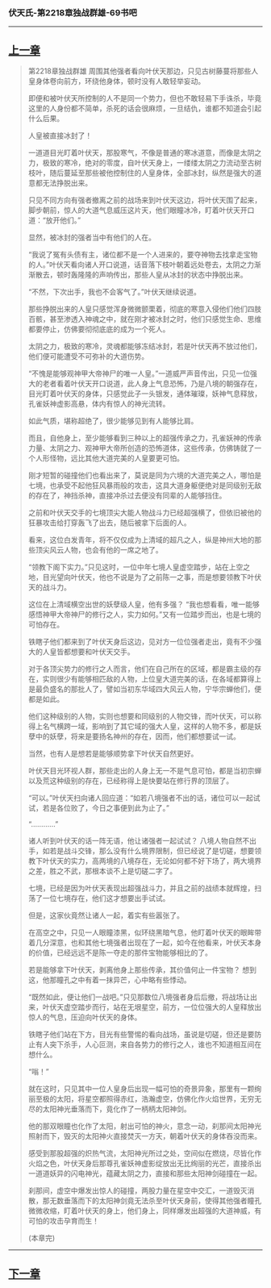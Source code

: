 ### 伏天氏-第2218章独战群雄-69书吧

--------
[上一章](./d38197b39d09d0d6449287427a6a37dd.md)
--------


>
>
>
>第2218章独战群雄
>周围其他强者看向叶伏天那边，只见古树藤蔓将那些人皇身体卷向前方，环绕他身体，顿时没有人敢轻举妄动。
>
>即便和被叶伏天所控制的人不是同一个势力，但也不敢轻易下手诛杀，毕竟这里的人身份都不简单，杀死的话会很麻烦，一旦结仇，谁都不知道会引起什么后果。
>
>人皇被直接冰封了！
>
>一道道目光盯着叶伏天，那股寒气，不像是普通的寒冰道意，而像是太阴之力，极致的寒冷，绝对的零度，自叶伏天身上，一缕缕太阴之力流动至古树枝叶，随后蔓延至那些被他控制住的人皇身体，全部冰封，纵然是强大的道意都无法挣脱出来。
>
>只见不同方向有强者撤离之前的战场来到叶伏天这边，将叶伏天围了起来，脚步朝前，惊人的大道气息威压这片天，他们眼瞳冰冷，盯着叶伏天开口道：“放开他们。”
>
>显然，被冰封的强者当中有他们的人在。
>
>“我说了冤有头债有主，诸位都不是一个人进来的，要夺神物去找拿走宝物的人。”叶伏天看向诸人开口说道，话音落下枝叶朝着远处卷去，太阴之力渐渐散去，顿时轰隆隆的声响传出，那些人皇从冰封的状态中挣脱出来。
>
>“不然，下次出手，我也不会客气了。”叶伏天继续说道。
>
>那些挣脱出来的人皇只感觉浑身微微颤栗着，彻底的寒意入侵他们他们四肢百骸，甚至渗透入神魂之中，就在刚才被冰封之时，他们只感觉生命、思维都要停止，仿佛要彻彻底底的成为一个死人。
>
>太阴之力，极致的寒冷，灵魂都能够冻结冰封，若是叶伏天再不放过他们，他们便可能遭受不可弥补的大道伤势。
>
>“不愧是能够观神甲大帝神尸的唯一人皇。”一道威严声音传出，只见一位强大的老者看着叶伏天开口说道，此人身上气息恐怖，乃是八境的朝强存在，目光盯着叶伏天的身体，只感觉此子一头银发，通体璀璨，妖神气息释放，孔雀妖神虚影高悬，体内有惊人的神光流转。
>
>如此气质，堪称超绝了，很少能够见到有人能够比肩。
>
>而且，自他身上，至少能够看到三种以上的超强传承之力，孔雀妖神的传承力量、太阴之力、观神甲大帝所创造的恐怖道体，这些传承，仿佛铸就了一个人形怪物，远比其他大道完美的人皇要更可怕。
>
>刚才短暂的碰撞他们也看出来了，莫说是同为六境的大道完美之人，哪怕是七境，也承受不起他狂风暴雨般的攻击，这具大道身躯便绝对是同级别无敌的存在了，神挡杀神，直接冲杀过去便没有同辈的人能够挡住。
>
>之前和叶伏天交手的七境顶尖大能人物战斗力已经超强横了，但依旧被他的狂暴攻击给打穿轰飞了出去，随后被拿下后面的人。
>
>看来，这位白发青年，将不仅仅成为上清域的超凡之人，纵是神州大地的那些顶尖风云人物，也会有他的一席之地了。
>
>“领教下阁下实力。”只见这时，一位中年七境人皇虚空踏步，站在上空之地，目光望向叶伏天，他也不说是为了之前陈一之事，而是想要领教下叶伏天的战斗力。
>
>这位在上清域横空出世的妖孽级人皇，他有多强？
>“我也想看看，唯一能够感悟神甲大帝神尸的修行之人，实力如何。”又有一位踏步而出，也是七境的可怕存在。
>
>铁瞎子他们都来到了叶伏天身后这边，见对方一位位强者走出，竟有不少强大的人皇皆都想要和叶伏天交手。
>
>对于各顶尖势力的修行之人而言，他们在自己所在的区域，都是霸主级的存在，实则很少有能够相匹敌的人物，上位皇大道完美的话，在各域都算得上是最负盛名的那批人了，譬如当初东华域四大风云人物，宁华宗蝉他们，便都是如此。
>
>他们这种级别的人物，实则也想要和同级别的人物交锋，而叶伏天，可以称得上名气横跨一域，影响到了其它域的强大人皇，这样的人物不多，都是妖孽中的妖孽，将来是要扬名神州的存在，因而，他们都想要试一试。
>
>当然，也有人是想若是能够顺势拿下叶伏天自然更好。
>
>叶伏天目光环视人群，那些走出的人身上无一不是气息可怕，都是当初宗蝉以及荒这种级别的存在，已经称得上是快要站在修行界的顶层了。
>
>“可以。”叶伏天扫向诸人回应道：“如若八境强者不出的话，诸位可以一起试试，若是各位败了，今日之事便到此为止了。”
>
>“…………”
>
>诸人听到叶伏天的话一阵无语，他让诸强者一起试试？
>八境人物自然不出手，如若是战斗交锋，那么没有什么境界限制，但已经说了是切磋，想要领教下叶伏天的实力，高两境的八境存在，无论如何都不好下场了，两大境界之差，胜之不武，那根本谈不上是切磋二字了。
>
>七境，已经是因为叶伏天表现出超强战斗力，并且之前的战绩本就辉煌，扫荡了一位七境存在，他们这才想要出手试试。
>
>但是，这家伙竟然让诸人一起，着实有些嚣张了。
>
>在高空之中，只见一人眼瞳漆黑，似环绕黑暗气息，他盯着叶伏天的眼眸带着几分深意，也和其他七境强者出现在了一起，如今在他看来，叶伏天本身的价值，已经远远不是陈一夺走的那件宝物能够相比的了。
>
>若是能够拿下叶伏天，剥离他身上那些传承，其价值何止一件宝物？
>想到这，他那瞳孔之中有着一抹异芒，心中略有些悸动。
>
>“既然如此，便让他们一战吧。”只见那数位八境强者身后后撤，将战场让出来，叶伏天虚空踏步而行，站在无垠星空，前方，一位位强大的人皇释放出惊人的气息，压迫向叶伏天的身体。
>
>铁瞎子他们站在下方，目光有些警惕的看向战场，虽说是切磋，但还是要防止有人突下杀手，人心叵测，来自各势力的修行之人，谁也不知道相互间在想什么。
>
>“嗡！”
>
>就在这时，只见其中一位人皇身后出现一幅可怕的奇景异象，那里有一颗绚丽至极的太阳，将星空都照得赤红，浩瀚虚空，仿佛化作火焰世界，无穷无尽的太阳神光垂落而下，竟化作了一柄柄太阳神剑。
>
>他的那双眼瞳也化作了太阳，射出可怕的神火，意念一动，刹那间太阳神光照射而下，毁灭的太阳神火直接焚灭一方天，朝着叶伏天的身体吞没而来。
>
>感受到那股超强的炽热气流，太阳神光所过之处，空间似在燃烧，尽皆化作火焰之色，叶伏天身后那尊孔雀妖神虚影绽放出无比绚丽的光芒，直接杀出一道道妖异的闪电神光，蕴藏太阴之力，直接和那些太阳神剑碰撞在一起。
>
>刹那间，虚空中爆发出惊人的碰撞，两股力量在星空中交汇，一道毁灭消散，那无数垂落而下的太阳神剑竟无法杀至叶伏天身前，使得其他强者瞳孔微微收缩，盯着叶伏天的身上，他们身上，同样爆发出超强的大道神威，有可怕的攻击孕育而生！
>
>(本章完)
>
>

--------
[下一章](./01e1dad8a07764c314d11e4f9c36cd2d.md)
--------

